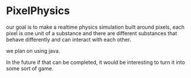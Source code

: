 # PixelPhysics

our goal is to make a realtime physics simulation built around pixels, each pixel is one unit of a substance and there are different substances that behave differently and can interact with each other.

we plan on using java.

In the future if that can be completed, it would be interesting to turn it into some sort of game.